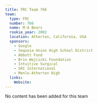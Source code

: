 ```yaml
---
title: FRC Team 766
team:
  type: FRC
  number: 766
  name: M-A Bears
  rookie_year: 2002
  location: Atherton, California, USA
  sponsors:
    - Google
    - Sequoia Union High School District
    - Abbott Fund
    - Brin Wojcicki Foundation
    - Intuitive Surgical
    - SRI International
    - Menlo-Atherton High
  links:
    Website: 
---
```

No content has been added for this team